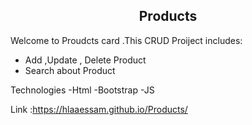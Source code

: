 

<h2 align="center">Products</h2>

Welcome to Proudcts card .This CRUD Proiject includes:

- Add ,Update , Delete Product 
- Search about Product


Technologies
-Html
-Bootstrap
-JS

Link :https://hlaaessam.github.io/Products/



